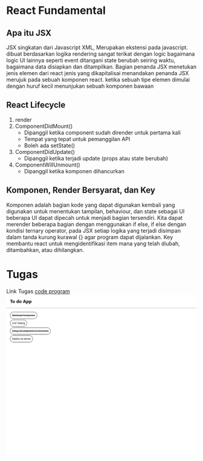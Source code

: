 # React Fundamental

## Apa itu JSX
JSX singkatan dari Javascript XML, Merupakan ekstensi pada javascript. dibuat berdasarkan logika rendering sangat terikat dengan logic bagaimana logic UI lainnya seperti event ditangani state berubah seiring waktu, bagaimana data disiapkan dan ditampilkan. Bagian penanda JSX menetukan jenis elemen dari react jenis yang dikapitalisai menandakan penanda JSX merujuk pada sebuah komponen react. ketika sebuah tipe elemen dimulai dengan huruf kecil menunjukan sebuah komponen bawaan

## React Lifecycle
 1. render
 2. ComponentDidMount()
    * Dipanggil ketika component sudah dirender untuk pertama kali
    * Tempat yang tepat untuk pemanggilan API
    * Boleh ada setState()
 3. ComponentDidUpdate()
    * Dipanggil ketika terjadi update (props atau state berubah) 
 4. ComponentWillUnmount()
    * Dipanggil ketika komponen dihancurkan

## Komponen, Render Bersyarat, dan Key 
Komponen adalah bagian kode yang dapat digunakan kembali yang digunakan untuk menentukan tampilan, behaviour, dan state sebagai UI beberapa UI dapat dipecah untuk menjadi bagian tersendiri. Kita dapat merender beberapa bagian dengan menggunakan if else, if else dengan kondisi ternary operator, pada JSX setiap logika yang terjadi disimpan dalam tanda kurung kurawal {} agar program dapat dijalankan. Key membantu react untuk mengidentifikasi item mana yang telah diubah, ditambahkan, atau dihilangkan.  

# Tugas
Link Tugas [code program](praktikum/my-task)
![screenshots](screenshots/screenshots.png)